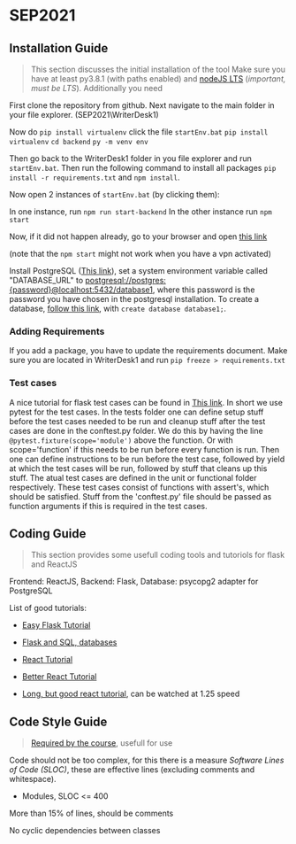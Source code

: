 # SEP2021


## Installation Guide
> This section discusses the initial installation of the tool
Make sure you have at least py3.8.1 (with paths enabled) and [nodeJS LTS](https://nodejs.org/en/download/) (*important, must be LTS*).
Additionally you need 


First clone the repository from github. Next navigate to the main folder in your file explorer. (SEP2021\WriterDesk1)

Now do `pip install virtualenv`
click the file `startEnv.bat` 
`pip install virtualenv`
`cd backend` 
`py -m venv env`

Then go back to the WriterDesk1 folder in you file explorer and run `startEnv.bat`. Then run the following command to install all packages `pip install -r requirements.txt` and `npm install`. 

Now open 2 instances of `startEnv.bat` (by clicking them):

In one instance, run `npm run start-backend`
In the other instance run `npm start`

Now, if it did not happen already, go to your browser and open [this link](http://localhost:3000)

(note that the `npm start` might not work when you have a vpn activated)

Install PostgreSQL ([This link](https://www.postgresql.org/download/)), set a system environment variable called "DATABASE_URL" to <postgresql://postgres:{password}@localhost:5432/database1>, where this password is the password you have chosen in the postgresql installation. To create a database, [follow this link](https://www.guru99.com/postgresql-create-database.html), with ```create database database1;```.

### Adding Requirements
If you add a package, you have to update the requirements document. Make sure you are located in WriterDesk1 and run `pip freeze > requirements.txt`

### Test cases
A nice tutorial for flask test cases can be found in [This link](https://testdriven.io/blog/flask-pytest/). In short we use pytest for the test cases. In the tests folder one can define setup stuff before the test cases needed to be run and cleanup stuff after the test cases are done in the conftest.py folder. We do this by having the line `@pytest.fixture(scope='module')` above the function. Or with scope='function' if this needs to be run before every function is run. Then one can define instructions to be run before the test case, followed by yield at which the test cases will be run, followed by stuff that cleans up this stuff. The atual test cases are defined in the unit or functional folder respectively. These test cases consist of functions with assert's, which should be satisfied. Stuff from the 'conftest.py' file should be passed as function arguments if this is required in the test cases. 

## Coding Guide
> This section provides some usefull coding tools and tutoriols for flask and ReactJS

Frontend: ReactJS, Backend: Flask, Database: psycopg2 adapter for PostgreSQL

List of good tutorials:
- [Easy Flask Tutorial](https://blog.miguelgrinberg.com/post/the-flask-mega-tutorial-part-i-hello-world)
- [Flask and SQL, databases](https://flask-sqlalchemy.palletsprojects.com/en/2.x/quickstart/)
- [React Tutorial](https://reactjs.org/tutorial/tutorial.html)
- [Better React Tutorial](https://www.youtube.com/watch?v=b9eMGE7QtTk)

- [Long, but good react tutorial](https://www.youtube.com/watch?v=w7ejDZ8SWv8), can be watched at 1.25 speed

## Code Style Guide
> [Required by the course](https://canvas.tue.nl/courses/18931/files/folder/SEP%20Materials/Assessment_and_Guidelines?preview=3982997), usefull for use

Code should not be too complex, for this there is a measure _Software Lines of Code (SLOC)_, these are effective lines (excluding comments and whitespace).
- Modules, SLOC <= 400

More than 15% of lines, should be comments

No cyclic dependencies between classes

